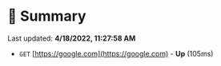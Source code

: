 # 📖 Summary
Last updated: **4/18/2022, 11:27:58 AM**

- `GET` [https://google.com](https://google.com) - **Up** (105ms)

